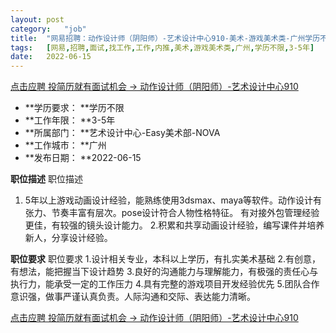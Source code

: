 ```yaml
---
layout:	post
category:	"job"
title:	"网易招聘：动作设计师（阴阳师）-艺术设计中心910-美术-游戏美术类-广州学历不限3-5年"
tags:	[网易,招聘,面试,找工作,工作,内推,美术,游戏美术类,广州,学历不限,3-5年]
date:	2022-06-15
---
```


[点击应聘 投简历就有面试机会 -> 动作设计师（阴阳师）-艺术设计中心910](http://mobile.bole.netease.com/bole/boleDetail?id=33508&employeeId=346f03c3cda5f04c&key=all)



- **学历要求： **学历不限
- **工作年限： **3-5年
- **所属部门： **艺术设计中心-Easy美术部-NOVA
- **工作城市： **广州
- **发布日期： **2022-06-15



**职位描述**
职位描述
1. 5年以上游戏动画设计经验，能熟练使用3dsmax、maya等软件。动作设计有张力、节奏丰富有层次。pose设计符合人物性格特征。
有对接外包管理经验更佳，有较强的镜头设计能力。
2.积累和共享动画设计经验，编写课件并培养新人，分享设计经验。





**职位要求**
职位要求
1.设计相关专业，本科以上学历，有扎实美术基础
2.有创意，有想法，能把握当下设计趋势
3.良好的沟通能力与理解能力，有极强的责任心与执行力，能承受一定的工作压力
4.具有完整的游戏项目开发经验优先
5.团队合作意识强，做事严谨认真负责。人际沟通和交际、表达能力清晰。



[点击应聘 投简历就有面试机会 -> 动作设计师（阴阳师）-艺术设计中心910](http://mobile.bole.netease.com/bole/boleDetail?id=33508&employeeId=346f03c3cda5f04c&key=all)